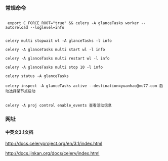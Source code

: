 
### 常规命令

```

 export C_FORCE_ROOT="true" && celery -A glanceTasks worker --autoreload --loglevel=info


celery multi stopwait wl -A glanceTasks -l info

celery -A glanceTasks multi start wl -l info

celery -A glanceTasks multi restart wl -l info

celery -A glanceTasks multi stop 10 -l info

celery status -A glanceTasks

celery inspect -A glanceTasks active --destination=yuanhao@mu77.com 启动选择某节点启动


celery -A proj control enable_events 查看活动信息
```

### 网址

#### 中英文3.1文档

http://docs.celeryproject.org/en/3.1/index.html

http://docs.jinkan.org/docs/celery/index.html

